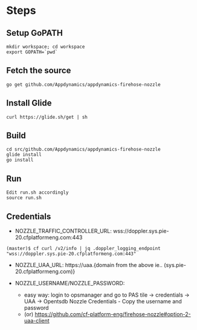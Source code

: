 
# Steps



## Setup GoPATH


```
mkdir workspace; cd workspace
export GOPATH=`pwd`

```

## Fetch the source

```
go get github.com/Appdynamics/appdynamics-firehose-nozzle
```


## Install Glide

```
curl https://glide.sh/get | sh
```

## Build

```
cd src/github.com/Appdynamics/appdynamics-firehose-nozzle
glide install
go install
```

## Run


```
Edit run.sh accordingly
source run.sh
```

## Credentials


- NOZZLE_TRAFFIC_CONTROLLER_URL: wss://doppler.sys.pie-20.cfplatformeng.com:443

```
(master)$ cf curl /v2/info | jq .doppler_logging_endpoint
"wss://doppler.sys.pie-20.cfplatformeng.com:443"
```

- NOZZLE_UAA_URL: https://uaa.{domain from the above ie.. (sys.pie-20.cfplatformeng.com)}  

- NOZZLE_USERNAME/NOZZLE_PASSWORD: 
   * easy way: login to opsmanager and go to PAS tile -> credentials -> UAA -> Opentsdb Nozzle Credentials - Copy the username and password
   * (or) https://github.com/cf-platform-eng/firehose-nozzle#option-2-uaa-client

   

